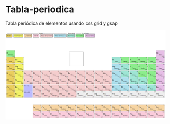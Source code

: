 # Tabla-periodica
Tabla periódica de elementos usando css grid y gsap


<img src="Img/tabla-periodica.png" alt="Tabla periodica">

